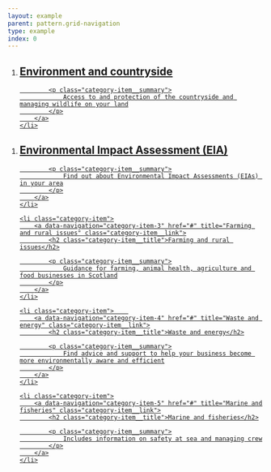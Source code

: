 ```yaml
---
layout: example
parent: pattern.grid-navigation
type: example
index: 0
---
```


<ol class="category-list  category-list--grid  category-list--highlight">
    <li class="category-item  category-item--highlight">
        <a data-navigation="category-item-1" href="#" title="Environment and countryside" class="category-item__link">
            <h2 class="category-item__title">Environment and countryside</h2>

            <p class="category-item__summary">
                Access to and protection of the countryside and managing wildlife on your land
            </p>
        </a>
    </li>
</ol>

<ol class="category-list  category-list--grid">
    <li class="category-item  category-item--highlight">
        <a data-navigation="category-item-2" href="#" title="Environmental Impact Assessment (EIA)" class="category-item__link">
            <h2 class="category-item__title">Environmental Impact Assessment (EIA)</h2>

            <p class="category-item__summary">
                Find out about Environmental Impact Assessments (EIAs) in your area
            </p>
        </a>
    </li>

    <li class="category-item">
        <a data-navigation="category-item-3" href="#" title="Farming and rural issues" class="category-item__link">
            <h2 class="category-item__title">Farming and rural issues</h2>

            <p class="category-item__summary">
                Guidance for farming, animal health, agriculture and food businesses in Scotland
            </p>
        </a>
    </li>

    <li class="category-item">    
        <a data-navigation="category-item-4" href="#" title="Waste and energy" class="category-item__link">
            <h2 class="category-item__title">Waste and energy</h2>

            <p class="category-item__summary">
                Find advice and support to help your business become more environmentally aware and efficient
            </p>
        </a>
    </li>

    <li class="category-item">
        <a data-navigation="category-item-5" href="#" title="Marine and fisheries" class="category-item__link">
            <h2 class="category-item__title">Marine and fisheries</h2>

            <p class="category-item__summary">
                Includes information on safety at sea and managing crew
            </p>
        </a>
    </li>
</ol>
